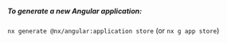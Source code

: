 ##### To generate a new Angular application:

`nx generate @nx/angular:application store` (or `nx g app store`)
